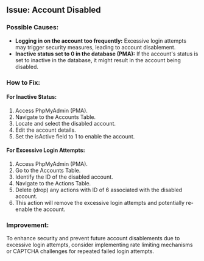 ## **Issue: Account Disabled**

### **Possible Causes:**
- **Logging in on the account too frequently:** Excessive login attempts may trigger security measures, leading to account disablement.
- **Inactive status set to 0 in the database (PMA):** If the account's status is set to inactive in the database, it might result in the account being disabled.

### **How to Fix:**

#### **For Inactive Status:**
1. Access PhpMyAdmin (PMA).
2. Navigate to the Accounts Table.
3. Locate and select the disabled account.
4. Edit the account details.
5. Set the isActive field to 1 to enable the account.

#### **For Excessive Login Attempts:**
1. Access PhpMyAdmin (PMA).
2. Go to the Accounts Table.
3. Identify the ID of the disabled account.
4. Navigate to the Actions Table.
5. Delete (drop) any actions with ID of 6 associated with the disabled account.
6. This action will remove the excessive login attempts and potentially re-enable the account.

### **Improvement:**
To enhance security and prevent future account disablements due to excessive login attempts, consider implementing rate limiting mechanisms or CAPTCHA challenges for repeated failed login attempts.

